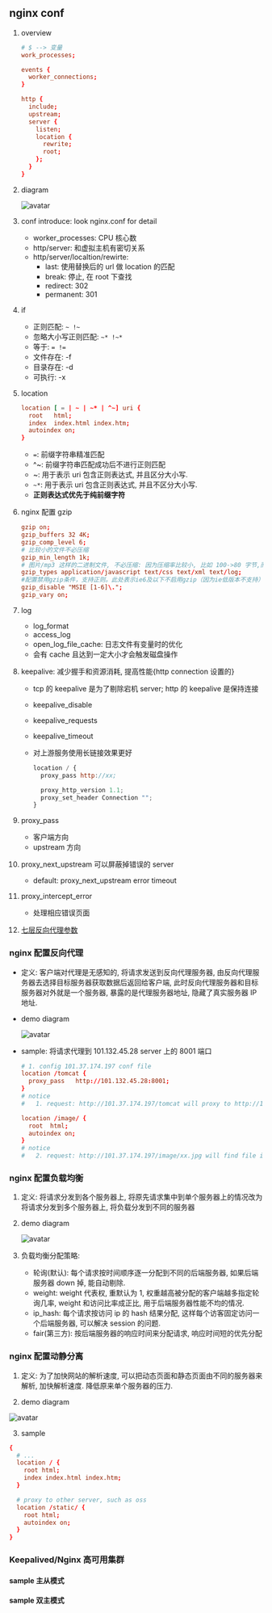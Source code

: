 ## nginx conf

1. overview

   ```conf
   # $ --> 变量
   work_processes;

   events {
     worker_connections;
   }

   http {
     include;
     upstream;
     server {
       listen;
       location {
         rewrite;
         root;
       };
     }
   }
   ```

2. diagram

   ![avatar](/static/image/nginx/nginx-conf.png)

3. conf introduce: look nginx.conf for detail

   - worker_processes: CPU 核心数
   - http/server: 和虚拟主机有密切关系
   - http/server/localtion/rewirte:
     - last: 使用替换后的 url 做 location 的匹配
     - break: 停止, 在 root 下查找
     - redirect: 302
     - permanent: 301

4. if

   - 正则匹配: `~ !~`
   - 忽略大小写正则匹配: `~* !~*`
   - 等于: `= !=`
   - 文件存在: -f
   - 目录存在: -d
   - 可执行: -x

5. location

   ```conf
   location [ = | ~ | ~* | ^~] uri {
     root   html;
     index  index.html index.htm;
     autoindex on;
   }
   ```

   - `=`: 前缀字符串精准匹配
   - ^~: 前缀字符串匹配成功后不进行正则匹配
   - ~: 用于表示 uri 包含正则表达式, 并且区分大小写.
   - `~*`: 用于表示 uri 包含正则表达式, 并且不区分大小写.
   - **正则表达式优先于纯前缀字符**

6. nginx 配置 gzip

   ```conf
   gzip on;
   gzip_buffers 32 4K;
   gzip_comp_level 6;
   # 比较小的文件不必压缩
   gzip_min_length 1k;
   # 图片/mp3 这样的二进制文件, 不必压缩: 因为压缩率比较小, 比如 100->80 字节,而且压缩也是耗费 CPU 资源的.
   gzip_types application/javascript text/css text/xml text/log;
   #配置禁用gzip条件，支持正则。此处表示ie6及以下不启用gzip（因为ie低版本不支持）
   gzip_disable "MSIE [1-6]\.";
   gzip_vary on;
   ```

7. log

   - log_format
   - access_log
   - open_log_file_cache: 日志文件有变量时的优化
   - 会有 cache 且达到一定大小才会触发磁盘操作

8. keepalive: 减少握手和资源消耗, 提高性能{http connection 设置的}

   - tcp 的 keepalive 是为了剔除宕机 server; http 的 keepalive 是保持连接
   - keepalive_disable
   - keepalive_requests
   - keepalive_timeout
   - 对上游服务使用长链接效果更好

     ```js
     location / {
       proxy_pass http://xx;

       proxy_http_version 1.1;
       proxy_set_header Connection "";
     }
     ```

9. proxy_pass
   - 客户端方向
   - upstream 方向
10. proxy_next_upstream 可以屏蔽掉错误的 server
    - default: proxy_next_upstream error timeout
11. proxy_intercept_error
    - 处理相应错误页面
12. [七层反向代理参数](https://github.com/Alice52/issue/issues/47#issuecomment-1046033542)

### nginx 配置反向代理

- 定义:
  客户端对代理是无感知的, 将请求发送到反向代理服务器, 由反向代理服务器去选择目标服务器获取数据后返回给客户端, 此时反向代理服务器和目标服务器对外就是一个服务器, 暴露的是代理服务器地址, 隐藏了真实服务器 IP 地址.

- demo diagram

  ![avatar](/static/image/nginx/nginx-reverse-proxy.png)

- sample: 将请求代理到 101.132.45.28 server 上的 8001 端口

  ```conf
  # 1. config 101.37.174.197 conf file
  location /tomcat {
    proxy_pass   http://101.132.45.28:8001;
  }
  # notice
  #   1. request: http://101.37.174.197/tomcat will proxy to http://101.132.45.28:8001/tomcat.

  location /image/ {
    root  html;
    autoindex on;
  }
  # notice
  #   2. request: http://101.37.174.197/image/xx.jpg will find file in /html/image/xx.jpg.
  ```

### nginx 配置负载均衡

1. 定义: 将请求分发到各个服务器上, 将原先请求集中到单个服务器上的情况改为将请求分发到多个服务器上, 将负载分发到不同的服务器

2. demo diagram

   ![avatar](/static/image/nginx/nginx-load-balance.png)

3. 负载均衡分配策略:

   - 轮询(默认): 每个请求按时间顺序逐一分配到不同的后端服务器, 如果后端服务器 down 掉, 能自动剔除.
   - weight: weight 代表权, 重默认为 1, 权重越高被分配的客户端越多指定轮询几率, weight 和访问比率成正比, 用于后端服务器性能不均的情况.
   - ip_hash: 每个请求按访问 ip 的 hash 结果分配, 这样每个访客固定访问一个后端服务器, 可以解决 session 的问题.
   - fair(第三方): 按后端服务器的响应时间来分配请求, 响应时间短的优先分配

### nginx 配置动静分离

1. 定义:
   为了加快网站的解析速度, 可以把动态页面和静态页面由不同的服务器来解析, 加快解析速度. 降低原来单个服务器的压力.

2. demo diagram

![avatar](/static/image/nginx/nginx-static-dynamic.png)

3. sample

```conf
{
  # ...
  location / {
    root html;
    index index.html index.htm;
  }

  # proxy to other server, such as oss
  location /static/ {
    root html;
    autoindex on;
  }
}
```

### Keepalived/Nginx 高可用集群

#### sample 主从模式

#### sample 双主模式
